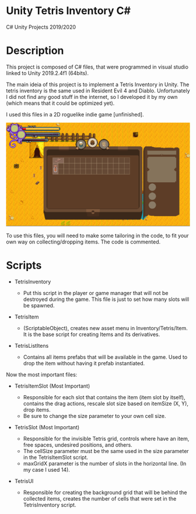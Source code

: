 # Unity Tetris Inventory C#
C# Unity Projects 2019/2020

# Description
This project is composed of C# files, that were programmed in visual studio linked to Unity 2019.2.4f1 (64bits).

The main ideia of this project is to implement a Tetris Inventory in Unity. The tetris inventory is the same used in Resident Evil 4 and Diablo. Unfortunately I did not find any good stuff in the internet, so I developed it by my own (which means that it could be optimized yet).

I used this files in a 2D roguelike indie game [unfinished].

![Tetris Inventory](/images/TetrisInventory.png)


To use this files, you will need to make some tailoring in the code, to fit your own way on collecting/dropping items.
The code is commented.

# Scripts

* TetrisInventory
  * Put this script in the player or game manager that will not be destroyed during the game. This file is just to set how many slots will be spawned.
  
* TetrisItem
  * (ScriptableObject), creates new asset menu in Inventory/Tetris/Item. It is the base script for creating Items and its derivatives.

* TetrisListItens
  * Contains all items prefabs that will be available in the game. Used to drop the item without having it prefab instantiated.

Now the most important files:

* TetrisItemSlot (Most Important)
  * Responsible for each slot that contains the item (item slot by itself), contains the drag actions, rescale slot size based on itemSize (X, Y), drop items.
   * Be sure to change the size parameter to your own cell size.
   
* TetrisSlot (Most Important)
  * Responsible for the invisible Tetris grid, controls where have an item, free spaces, undesired positions, and others.
  * The cellSize parameter must be the same used in the size parameter in the TetrisItemSlot script.
  * maxGridX parameter is the number of slots in the horizontal line. (In my case I used 14).
  
* TetrisUI
  * Responsible for creating the background grid that will be behind the collected items, creates the number of cells that were set in the TetrisInventory script.
